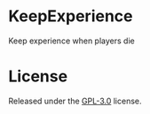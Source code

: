 # KeepExperience

Keep experience when players die

# License

Released under the [GPL-3.0](https://github.com/MintoD/KeepExperience/blob/main/LICENSE) license.
